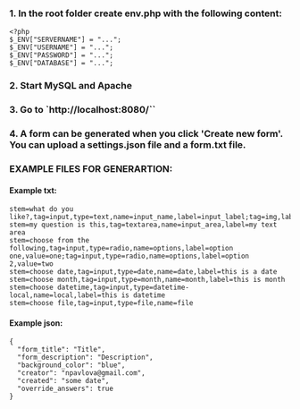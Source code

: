 ### 1. In the root folder create env.php with the following content:
```
<?php
$_ENV["SERVERNAME"] = "...";
$_ENV["USERNAME"] = "...";
$_ENV["PASSWORD"] = "...";
$_ENV["DATABASE"] = "...";
```

### 2. Start MySQL and Apache 
### 3. Go to `http://localhost:8080/``

### 4. A form can be generated when you click 'Create new form'. You can upload a settings.json file and a form.txt file.

### EXAMPLE FILES FOR GENERARTION:

#### Example txt:
```
stem=what do you like?,tag=input,type=text,name=input_name,label=input_label;tag=img,label=img_label,src=assets/logo.png
stem=my question is this,tag=textarea,name=input_area,label=my text area
stem=choose from the following,tag=input,type=radio,name=options,label=option one,value=one;tag=input,type=radio,name=options,label=option 2,value=two
stem=choose date,tag=input,type=date,name=date,label=this is a date
stem=choose month,tag=input,type=month,name=month,label=this is month
stem=choose datetime,tag=input,type=datetime-local,name=local,label=this is datetime
stem=choose file,tag=input,type=file,name=file
```

#### Example json:

```
{
  "form_title": "Title",
  "form_description": "Description",
  "background_color": "blue",
  "creator": "npavlova@gmail.com",
  "created": "some date",
  "override_answers": true
}
```